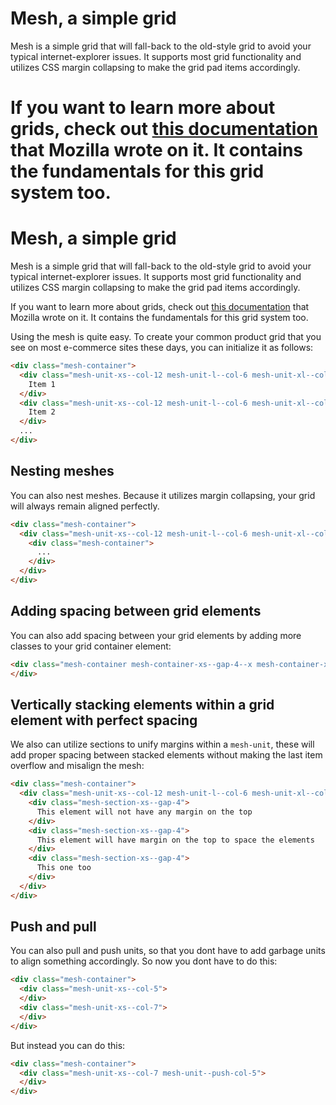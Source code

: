 # Mesh, a simple grid

Mesh is a simple grid that will fall-back to the old-style grid to avoid
your typical internet-explorer issues. It supports most grid functionality
and utilizes CSS margin collapsing to make the grid pad items accordingly.

If you want to learn more about grids, check out [this documentation](https://developer.mozilla.org/en-US/docs/Web/CSS/CSS_Grid_Layout/Basic_Concepts_of_Grid_Layout) 
that Mozilla wrote on it. It contains the fundamentals for this grid
system too.
=======
# Mesh, a simple grid

Mesh is a simple grid that will fall-back to the old-style grid to avoid
your typical internet-explorer issues. It supports most grid functionality
and utilizes CSS margin collapsing to make the grid pad items accordingly.

If you want to learn more about grids, check out [this documentation](https://developer.mozilla.org/en-US/docs/Web/CSS/CSS_Grid_Layout/Basic_Concepts_of_Grid_Layout)
that Mozilla wrote on it. It contains the fundamentals for this grid
system too.

Using the mesh is quite easy. To create your common product grid that you
see on most e-commerce sites these days, you can initialize it  as follows:

```html
<div class="mesh-container">
  <div class="mesh-unit-xs--col-12 mesh-unit-l--col-6 mesh-unit-xl--col-4">
    Item 1
  </div>
  <div class="mesh-unit-xs--col-12 mesh-unit-l--col-6 mesh-unit-xl--col-4">
    Item 2
  </div>
  ...
</div>
```

## Nesting meshes

You can also nest meshes. Because it utilizes margin collapsing, your grid
will always remain aligned perfectly.

```html
<div class="mesh-container">
  <div class="mesh-unit-xs--col-12 mesh-unit-l--col-6 mesh-unit-xl--col-4">
    <div class="mesh-container">
      ...
    </div>
  </div>
</div>
```

## Adding spacing between grid elements

You can also add spacing between your grid elements by adding more classes
to your grid container element:

```html
<div class="mesh-container mesh-container-xs--gap-4--x mesh-container-xs--gap-2--y">
</div>
```

## Vertically stacking elements within a grid element with perfect spacing

We also can utilize sections to unify margins within a `mesh-unit`, these
will add proper spacing between stacked elements without making the last
item overflow and misalign the mesh:

```html
<div class="mesh-container">
  <div class="mesh-unit-xs--col-12 mesh-unit-l--col-6 mesh-unit-xl--col-4">
    <div class="mesh-section-xs--gap-4">
      This element will not have any margin on the top
    </div>
    <div class="mesh-section-xs--gap-4">
      This element will have margin on the top to space the elements
    </div>
    <div class="mesh-section-xs--gap-4">
      This one too
    </div>
  </div>
</div>
```

## Push and pull

You can also pull and push units, so that you dont have to add garbage units
to align something accordingly. So now you dont have to do this:

```html
<div class="mesh-container">
  <div class="mesh-unit-xs--col-5">
  </div>
  <div class="mesh-unit-xs--col-7">
  </div>
</div>
```

But instead you can do this:

```html
<div class="mesh-container">
  <div class="mesh-unit-xs--col-7 mesh-unit--push-col-5">
  </div>
</div>
```
